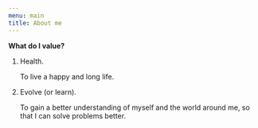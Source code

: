 ```yaml
---
menu: main
title: About me
---
```


**What do I value?**

1. Health.

   To live a happy and long life.

2. Evolve (or learn).

   To gain a better understanding of myself and the world around me, so that I can solve problems better.
